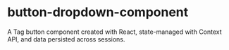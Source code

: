 # button-dropdown-component
A Tag button component created with React, state-managed with Context API, and data persisted across sessions.
